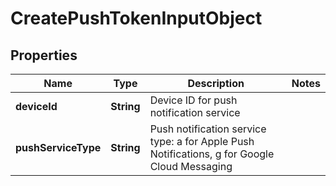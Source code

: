 
# CreatePushTokenInputObject

## Properties
Name | Type | Description | Notes
------------ | ------------- | ------------- | -------------
**deviceId** | **String** | Device ID for push notification service | 
**pushServiceType** | **String** | Push notification service type: a for Apple Push Notifications, g for Google Cloud Messaging | 



